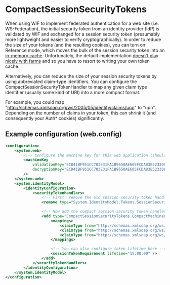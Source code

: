# CompactSessionSecurityTokens

When using WIF to implement federated authentication for a web site (i.e. WS-Federation), the initial security token from an identity provider (IdP) is validated by WIF and exchanged for a session security token (presumably more lightweight and easier to verify cryptographically).
In order to reduce the size of your tokens (and the resulting cookies), you can turn on Reference mode, which moves the bulk of the session security token into an [in-memory cache](https://msdn.microsoft.com/en-us/library/system.identitymodel.tokens.sessionsecuritytokencache(v=vs.110).aspx).
Unfortunately, the default implementation [doesn't play nicely with farms](https://msdn.microsoft.com/en-us/library/hh545457%28v=vs.110%29.aspx) and so you have to resort to writing your own token cache.

Alternatively, you can reduce the size of your session security tokens by using abbreviated claim-type identifiers. You can configure the CompactSessionSecurityTokenHandler to map any given claim type identifier (usually some kind of URI) into a more compact format.

For example, you could map "http://schemas.xmlsoap.org/ws/2005/05/identity/claims/upn" to "upn".
Depending on the number of claims in your token, this can shrink it (and consequently your Auth* cookies) significantly.

## Example configuration (web.config)

```xml
<configuration>
    <system.web>
        <!-- Configure the machine key for this web application (should be the same on all machines in a farm) -->
        <machineKey
			validationKey="ECD41BF951CC703E31FA1B9650AE605FCDA83E52330884D4"
			decryptionKey="ECD41BF951CC703E31FA1B9650AE605FCDA83E52330884D4"
		/>
    </system.web>
    <system.identityModel>
        <identityConfiguration>
            <securityTokenHandlers>
                <!-- First, remove the old session security token handler -->
                <remove type="System.IdentityModel.Tokens.SessionSecurityTokenHandler, System.IdentityModel, Version=4.0.0.0, Culture=neutral, PublicKeyToken=b77a5c561934e089" />

                <!-- Now add the compact session security token handler that uses machine keys -->
                <add type="CompactSessionSecurityTokens.CompactMachineKeySessionSecurityTokenHandler, CompactSessionSecurityTokens">
                    <mappings>
                        <claimType from="http://schemas.xmlsoap.org/ws/2005/05/identity/claims/nameidentifier" to="ni" />
                        <claimType from="http://schemas.xmlsoap.org/ws/2005/05/identity/claims/upn" to="upn" />
                        <claimType from="http://schemas.xmlsoap.org/ws/2005/05/identity/claims/givenname" to="gnm" />
                    </mappings>

                    <!-- You can also configure token lifetime here -->
                    <sessionTokenRequirement lifetime="15:00:00" />
				</add>
            </securityTokenHandlers>
        </identityConfiguration>
    </system.identityModel>
</configuration>
```